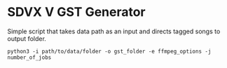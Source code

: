 # SDVX V GST Generator
Simple script that takes data path as an input and directs tagged songs to output folder. 
```
python3 -i path/to/data/folder -o gst_folder -e ffmpeg_options -j number_of_jobs
```
